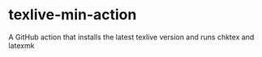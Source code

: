 # texlive-min-action
A GitHub action that installs the latest texlive version and runs chktex and latexmk
